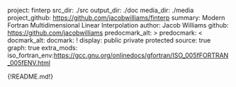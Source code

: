 project: finterp
src_dir: ./src
output_dir: ./doc
media_dir: ./media
project_github: https://github.com/jacobwilliams/finterp
summary: Modern Fortran Multidimensional Linear Interpolation
author: Jacob Williams
github: https://github.com/jacobwilliams
predocmark_alt: >
predocmark: <
docmark_alt:
docmark: !
display: public
         private
         protected
source: true
graph: true
extra_mods: iso_fortran_env:https://gcc.gnu.org/onlinedocs/gfortran/ISO_005fFORTRAN_005fENV.html

{!README.md!}
